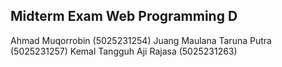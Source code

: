 ## Midterm Exam Web Programming D

Ahmad Muqorrobin (5025231254)
Juang Maulana Taruna Putra (5025231257)
Kemal Tangguh Aji Rajasa (5025231263)
